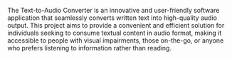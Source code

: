 The Text-to-Audio Converter is an innovative and user-friendly software application that seamlessly converts written text into high-quality audio output. This project aims to provide a convenient and efficient solution for individuals seeking to consume textual content in audio format, making it accessible to people with visual impairments, those on-the-go, or anyone who prefers listening to information rather than reading.

